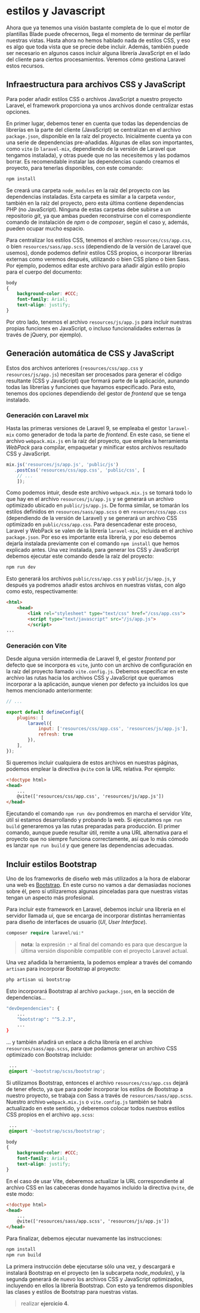# estilos y Javascript

Ahora que ya tenemos una visión bastante completa de lo que el motor de plantillas Blade puede ofrecernos, llega el momento de terminar de perfilar nuestras vistas. Hasta ahora no hemos hablado nada de estilos CSS, y eso es algo que toda vista que se precie debe incluir. Además, también puede ser necesario en algunos casos incluir alguna librería JavaScript en el lado del cliente para ciertos procesamientos. Veremos cómo gestiona Laravel estos recursos.

## Infraestructura para archivos CSS y JavaScript

Para poder añadir estilos CSS o archivos JavaScript a nuestro proyecto Laravel, el framework proporciona ya unos archivos donde centralizar estas opciones.

En primer lugar, debemos tener en cuenta que todas las dependencias de librerías en la parte del cliente (JavaScript) se centralizan en el archivo `package.json`, disponible en la raíz del proyecto. Inicialmente cuenta ya con una serie de dependencias pre-añadidas. Algunas de ellas son importantes, como `vite` (o `laravel-mix`, dependiendo de la versión de Laravel que tengamos instalada), y otras puede que no las necesitemos y las podamos borrar. Es recomendable instalar las dependencias cuando creamos el proyecto, para tenerlas disponibles, con este comando:

```sh
npm install
```

Se creará una carpeta `node_modules` en la raíz del proyecto con las dependencias instaladas. Esta carpeta es similar a la carpeta `vendor`, también en la raíz del proyecto, pero esta última contiene dependencias PHP (no JavaScript). Ninguna de estas carpetas debe subirse a un repositorio *git*, ya que ambas pueden reconstruirse con el correspondiente comando de instalación de *npm* o de *composer*, según el caso y, además, pueden ocupar mucho espacio.

Para centralizar los estilos CSS, tenemos el archivo `resources/css/app.css`, o bien `resources/sass/app.scss` (dependiendo de la versión de Laravel que usemos), donde podemos definir estilos CSS propios, o incorporar librerías externas como veremos después, utilizando o bien CSS plano o bien Sass. Por ejemplo, podemos editar este archivo para añadir algún estilo propio para el cuerpo del documento:

```css
body
{
    background-color: #CCC;
    font-family: Arial;
    text-align: justify;
}
```

Por otro lado, tenemos el archivo `resources/js/app.js` para incluir nuestras propias funciones en JavaScript, o incluso funcionalidades externas (a través de jQuery, por ejemplo).

## Generación automática de CSS y JavaScript

Estos dos archivos anteriores (`resources/css/app.css` y `resources/js/app.js`) necesitan ser procesados para generar el código resultante (CSS y JavaScript) que formará parte de la aplicación, aunando todas las librerías y funciones que hayamos especificado. Para esto, tenemos dos opciones dependiendo del gestor de *frontend* que se tenga instalado.

### Generación con Laravel mix

Hasta las primeras versiones de Laravel 9, se empleaba el gestor `laravel-mix` como generador de toda la parte de *frontend*. En este caso, se tiene el archivo `webpack.mix.js` en la raíz del proyecto, que emplea la herramienta *WebPack* para compilar, empaquetar y minificar estos archivos resultado CSS y JavaScript.

```javascript
mix.js('resources/js/app.js', 'public/js')
   .postCss('resources/css/app.css', 'public/css', [
    // ...
    ]);
```

Como podemos intuir, desde este archivo `webpack.mix.js` se tomará todo lo que hay en el archivo `resources/js/app.js` y se generará un archivo optimizado ubicado en `public/js/app.js`. De forma similar, se tomarán los estilos definidos en `resources/sass/app.scss` o en `resources/css/app.css` (dependiendo de la versión de Laravel) y se generará un archivo CSS optimizado en `public/css/app.css`. Para desencadenar este proceso, Laravel y WebPack se valen de la librería `laravel-mix`, incluida en el archivo `package.json`. Por eso es importante esta librería, y por eso debemos dejarla instalada previamente con el comando `npm install` que hemos explicado antes. Una vez instalada, para generar los CSS y JavaScript debemos ejecutar este comando desde la raíz del proyecto:

```sh
npm run dev
```

Esto generará los archivos `public/css/app.css` y `public/js/app.js`, y después ya podremos añadir estos archivos en nuestras vistas, con algo como esto, respectivamente:

```html
<html>
    <head>
        <link rel="stylesheet" type="text/css" href="/css/app.css">
        <script type="text/javascript" src="/js/app.js">
        </script>
...
```

### Generación con Vite

Desde alguna versión intermedia de Laravel 9, el gestor *frontend* por defecto que se incorpora es `vite`, junto con un archivo de configuración en la raíz del proyecto llamado `vite.config.js`. Debemos especificar en este archivo las rutas hacia los archivos CSS y JavaScript que queramos incorporar a la aplicación, aunque vienen por defecto ya incluidos los que hemos mencionado anteriormente:

```javascript
// ...

export default defineConfig({
    plugins: [
        laravel({
            input: ['resources/css/app.css', 'resources/js/app.js'],
            refresh: true
        }),
    ],
});
```

Si queremos incluir cualquiera de estos archivos en nuestras páginas, podemos emplear la directiva `@vite` con la URL relativa. Por ejemplo:

```html
<!doctype html>
<head>
    ...
    @vite(['resources/css/app.css', 'resources/js/app.js'])
</head>
```

Ejecutando el comando `npm run dev` pondremos en marcha el servidor *Vite*, útil si estamos desarrollando y probando la web. Si ejecutamos `npm run build` generaremos ya las rutas preparadas para producción. El primer comando, aunque puede resultar útil, remite a una URL alternativa para el proyecto que no siempre funciona correctamente, así que lo más cómodo es lanzar `npm run build` y que genere las dependencias adecuadas.

## Incluir estilos Bootstrap

Uno de los frameworks de diseño web más utilizados a la hora de elaborar una web es [Bootstrap](https://getbootstrap.com/). En este curso no vamos a dar demasiadas nociones sobre él, pero sí utilizaremos algunas pinceladas para que nuestras vistas tengan un aspecto más profesional.

Para incluir este framework en Laravel, debemos incluir una librería en el servidor llamada *ui*, que se encarga de incorporar distintas herramientas para diseño de interfaces de usuario (*UI*, *User Interface*).

```php
composer require laravel/ui:*
```

> **nota**: la expresión `:*` al final del comando es para que descargue la última versión disponible compatible con el proyecto Laravel actual.

Una vez añadida la herramienta, la podemos emplear a través del comando `artisan` para incorporar Bootstrap al proyecto:

```sh
php artisan ui bootstrap
```

Esto incorporará Bootstrap al archivo `package.json`, en la sección de dependencias…

```sh
"devDependencies": {
    ...
    "bootstrap": "^5.2.3",
    ...
}
```

… y también añadirá un enlace a dicha librería en el archivo `resources/sass/app.scss`, para que podamos generar un archivo CSS optimizado con Bootstrap incluido:

```css
 ...
 @import '~bootstrap/scss/bootstrap';
```

Si utilizamos Bootstrap, entonces el archivo `resources/css/app.css` dejará de tener efecto, ya que para poder incorporar los estilos de Bootstrap a nuestro proyecto, se trabaja con Sass a través de `resources/sass/app.scss`. Nuestro archivo `webpack.mix.js` o `vite.config.js` también se habrá actualizado en este sentido, y deberemos colocar todos nuestros estilos CSS propios en el archivo `app.scss`:

```css
 ...
 @import '~bootstrap/scss/bootstrap';

body
{
    background-color: #CCC;
    font-family: Arial;
    text-align: justify;
}
```

En el caso de usar Vite, deberemos actualizar la URL correspondiente al archivo CSS en las cabeceras donde hayamos incluido la directiva `@vite`, de este modo:

```html
<!doctype html>
<head>
    ...
    @vite(['resources/sass/app.scss', 'resources/js/app.js'])
</head>
```

Para finalizar, debemos ejecutar nuevamente las instrucciones:

```sh
npm install
npm run build
```

La primera instrucción debe ejecutarse sólo una vez, y descargará e instalará Bootstrap en el proyecto (en la subcarpeta *node_modules*), y la segunda generará de nuevo los archivos CSS y JavaScript optimizados, incluyendo en ellos la librería Bootstrap. Con esto ya tendremos disponibles las clases y estilos de Bootstrap para nuestras vistas.



> realizar **ejercicio 4**.


